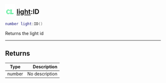 ## <img src="../../.gitbook/assets/client.png" width="32" height="32" /> [light](../light/README.md):ID

```lua
number light:ID()
```

Returns the light id

------
## Returns

| Type   | Description |
| ------ | ----------: |
| number | No description |

